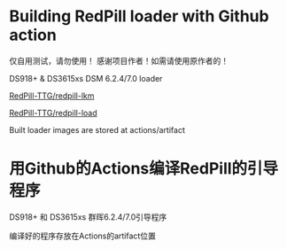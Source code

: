 # Building RedPill loader with Github action

仅自用测试，请勿使用！ 感谢项目作者！如需请使用原作者的！


DS918+ & DS3615xs DSM 6.2.4/7.0 loader

[RedPill-TTG/redpill-lkm](https://github.com/RedPill-TTG/redpill-lkm)

[RedPill-TTG/redpill-load](https://github.com/RedPill-TTG/redpill-load)

Built loader images are stored at actions/artifact


# 用Github的Actions编译RedPill的引导程序

DS918+ 和 DS3615xs 群晖6.2.4/7.0引导程序

编译好的程序存放在Actions的artifact位置
